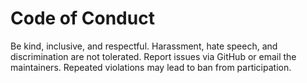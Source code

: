 # Code of Conduct

Be kind, inclusive, and respectful. Harassment, hate speech, and discrimination are not tolerated. Report issues via GitHub or email the maintainers. Repeated violations may lead to ban from participation.
